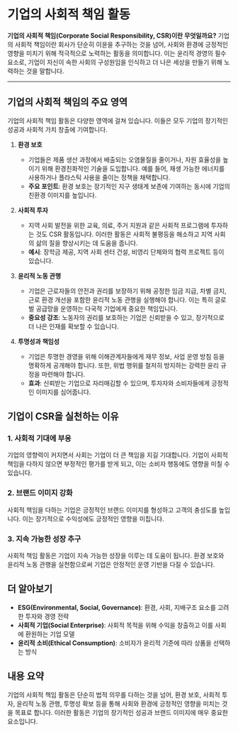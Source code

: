 # 기업의 사회적 책임 활동

**기업의 사회적 책임(Corporate Social Responsibility, CSR)이란 무엇일까요?** 기업의 사회적 책임이란 회사가 단순히 이윤을 추구하는 것을 넘어, 사회와 환경에 긍정적인 영향을 미치기 위해 적극적으로 노력하는 활동을 의미합니다. 이는 윤리적 경영의 필수 요소로, 기업이 자신이 속한 사회의 구성원임을 인식하고 더 나은 세상을 만들기 위해 노력하는 것을 말합니다.

---

## 기업의 사회적 책임의 주요 영역

기업의 사회적 책임 활동은 다양한 영역에 걸쳐 있습니다. 이들은 모두 기업의 장기적인 성공과 사회적 가치 창출에 기여합니다.

1. **환경 보호**
   - 기업들은 제품 생산 과정에서 배출되는 오염물질을 줄이거나, 자원 효율성을 높이기 위해 환경친화적인 기술을 도입합니다. 예를 들어, 재생 가능한 에너지를 사용하거나 플라스틱 사용을 줄이는 정책을 채택합니다.
   - **주요 포인트**: 환경 보호는 장기적인 지구 생태계 보존에 기여하는 동시에 기업의 친환경 이미지를 높입니다.

2. **사회적 투자**
   - 지역 사회 발전을 위한 교육, 의료, 주거 지원과 같은 사회적 프로그램에 투자하는 것도 CSR 활동입니다. 이러한 활동은 사회적 불평등을 해소하고 지역 사회의 삶의 질을 향상시키는 데 도움을 줍니다.
   - **예시**: 장학금 제공, 지역 사회 센터 건설, 비영리 단체와의 협력 프로젝트 등이 있습니다.

3. **윤리적 노동 관행**
   - 기업은 근로자들의 안전과 권리를 보장하기 위해 공정한 임금 지급, 차별 금지, 근로 환경 개선을 포함한 윤리적 노동 관행을 실행해야 합니다. 이는 특히 글로벌 공급망을 운영하는 다국적 기업에게 중요한 책임입니다.
   - **중요성 강조**: 노동자의 권리를 보호하는 기업은 신뢰받을 수 있고, 장기적으로 더 나은 인재를 확보할 수 있습니다.

4. **투명성과 책임성**
   - 기업은 투명한 경영을 위해 이해관계자들에게 재무 정보, 사업 운영 방침 등을 명확하게 공개해야 합니다. 또한, 위법 행위를 철저히 방지하는 강력한 윤리 규정을 마련해야 합니다.
   - **효과**: 신뢰받는 기업으로 자리매김할 수 있으며, 투자자와 소비자들에게 긍정적인 이미지를 심어줍니다.

## 기업이 CSR을 실천하는 이유

### 1. **사회적 기대에 부응**
   기업의 영향력이 커지면서 사회는 기업이 더 큰 책임을 지길 기대합니다. 기업이 사회적 책임을 다하지 않으면 부정적인 평가를 받게 되고, 이는 소비자 행동에도 영향을 미칠 수 있습니다.

### 2. **브랜드 이미지 강화**
   사회적 책임을 다하는 기업은 긍정적인 브랜드 이미지를 형성하고 고객의 충성도를 높입니다. 이는 장기적으로 수익성에도 긍정적인 영향을 미칩니다.

### 3. **지속 가능한 성장 추구**
   사회적 책임 활동은 기업이 지속 가능한 성장을 이루는 데 도움이 됩니다. 환경 보호와 윤리적 노동 관행을 실천함으로써 기업은 안정적인 운영 기반을 다질 수 있습니다.

## 더 알아보기

- **ESG(Environmental, Social, Governance)**: 환경, 사회, 지배구조 요소를 고려한 투자와 경영 전략
- **사회적 기업(Social Enterprise)**: 사회적 목적을 위해 수익을 창출하고 이를 사회에 환원하는 기업 모델
- **윤리적 소비(Ethical Consumption)**: 소비자가 윤리적 기준에 따라 상품을 선택하는 방식

## 내용 요약

기업의 사회적 책임 활동은 단순히 법적 의무를 다하는 것을 넘어, 환경 보호, 사회적 투자, 윤리적 노동 관행, 투명성 확보 등을 통해 사회와 환경에 긍정적인 영향을 미치는 것을 목표로 합니다. 이러한 활동은 기업의 장기적인 성공과 브랜드 이미지에 매우 중요한 요소입니다.